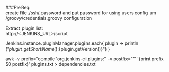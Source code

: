 

###PreReq:  
create file ./ssh/.password and put password for using users config um /groovy/credentials.groovy configuration

Extract plugin list:  
http://<JENKINS_URL>/script  

Jenkins.instance.pluginManager.plugins.each{
  plugin ->
    println ("${plugin.getShortName()}:${plugin.getVersion()}")
}


awk -v prefix="compile 'org.jenkins-ci.plugins:" -v postfix="'" '{print prefix $0 postfix}' plugins.txt > dependencies.txt
